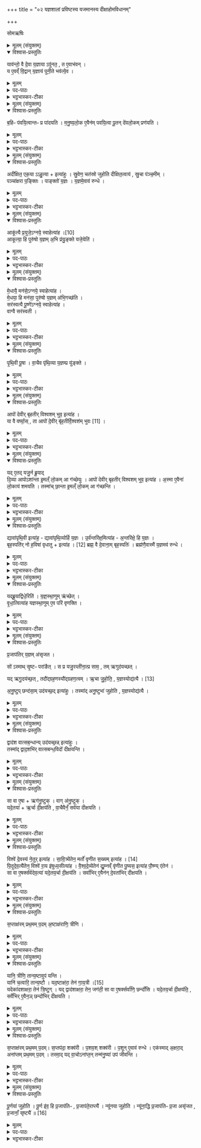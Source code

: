 +++
title = "०२ यज्ञशालां प्रविष्टस्य यजमानस्य दीक्षाहोमविधानम्"

+++

सोमऋषिः

<details><summary>मूलम् (संयुक्तम्)</summary>

याव॑न्तो॒ वै दे॒वा य॒ज्ञायापु॑नत॒ त ए॒वाभ॑व॒न्य ए॒वव्ँवि॒द्वान्य॒ज्ञाय॑ पुनी॒ते भव॑त्ये॒व
</details>

<details open><summary>विश्वास-प्रस्तुतिः</summary>

याव॑न्तो॒ वै दे॒वा य॒ज्ञाया ऽपु॑नत॒ , त ए॒वाभ॑वन् ।  
य ए॒वव्ँ वि॒द्वान् य॒ज्ञाय॑ पुनी॒ते भव॑त्ये॒व ।
</details>

<details><summary>मूलम्</summary>

याव॑न्तो॒ वै दे॒वा य॒ज्ञाया ऽपु॑नत॒ , त ए॒वाभ॑वन् ।  
य ए॒वव्ँ वि॒द्वान् य॒ज्ञाय॑ पुनी॒ते भव॑त्ये॒व ।
</details>

<details><summary>पद-पाठः</summary>

याव॑न्तः । वै । दे॒वाः । य॒ज्ञाय॑ । अपु॑नत । ते । ए॒व । अ॒भ॒व॒न् । 


यः । ए॒वम् । वि॒द्वान् । य॒ज्ञाय॑ । पु॒नी॒ते । भव॑ति । ए॒व ।

</details>

<details><summary>भट्टभास्कर-टीका</summary>

1अथ पवनस्यैवार्थवादशेषः - यावन्त इत्यादि ॥ पुनर्वचनं प्राशस्त्यातिशयप्रदर्शनार्थम् । यत्परिमाणा देवा यज्ञार्थमपुनत सदर्भपुञ्जीलाभिरद्भिः दीक्षित्वा शुद्धाः ते तावन्त एवाभवन् भूतिमन्तस्सपन्नाः । एवं नाम प्रशस्ततममिदमिति यज्ञार्थेषु कर्मसु पवमानमादृतवन्त एव सिद्धिभाजो भवन्ति । यद्वा - यज्ञाय यज्ञसंपादने एव सर्वदा भूयास्मेत्यभिसन्धिना एतत्पवनमकुर्वन्निति । तस्माद्य एवं .विद्वान् यज्ञार्थमनेन विधिना शुद्धिमिच्छति स भवत्येव भूतिं भजते वर्धते इत्यर्थः ॥
</details>

<details><summary>मूलम् (संयुक्तम्)</summary>

ब॒हिᳶ प॑वयि॒त्वान्तᳶ प्र पा॑दयति मनुष्यलो॒क ए॒वैन॑म्पवयि॒त्वा पू॒तन्दे॑वलो॒कम्प्र ण॑य॒त्य्...
</details>

<details open><summary>विश्वास-प्रस्तुतिः</summary>

ब॒हिᳶ प॑वयि॒त्वान्तᳶ प्र पा॑दयति ।
म॒नु॒ष्य॒लो॒क ए॒वैन॑म् पवयि॒त्वा पू॒तन् दे॑वलो॒कम् प्रण॑यति ।
</details>

<details><summary>मूलम्</summary>

ब॒हिᳶ प॑वयि॒त्वान्तᳶ प्र पा॑दयति ।
म॒नु॒ष्य॒लो॒क ए॒वैन॑म् पवयि॒त्वा पू॒तन् दे॑वलो॒कम् प्रण॑यति ।
</details>

<details><summary>पद-पाठः</summary>


ब॒हिः । प॒व॒यि॒त्वा । अ॒न्तः । प्रेति॑ । पा॒द॒य॒ति॒ । 
 
म॒नु॒ष्य॒लो॒क इति॑ मनुष्य-लो॒के । ए॒व । ए॒न॒म् । प॒व॒यि॒त्वा । पू॒तम् । दे॒व॒लो॒कमिति॑ देव-लो॒कम् । प्रेति॑ । न॒य॒ति॒ । 

</details>

<details><summary>भट्टभास्कर-टीका</summary>

2बहिः पवयित्वाऽन्तः प्र पादयतीति विधिः ॥ बहिरुदकसमीपे पवयित्वा शालायामन्तः प्रवेशयति । स्तौति - मनुष्यलोक इति । गतम् । प्रणयति प्रापयति ॥
</details>

<details><summary>मूलम् (संयुक्तम्)</summary>

अदी॑क्षित॒ एक॒याहु॒त्येत्या॑हुस्स्रु॒वेण॒ चत॑स्रो जुहोति दीक्षित॒त्वाय॑ स्रु॒चा प॑ञ्च॒मीम्पञ्चा॑क्षरा प॒ङ्क्तिᳶ पाङ्क्तो॑ य॒ज्ञो य॒ज्ञमे॒वाव॑ रुन्द्ध॒...
</details>

<details open><summary>विश्वास-प्रस्तुतिः</summary>

अदी॑क्षित॒ एक॒या ऽऽहु॒त्या + इत्या॑हुः ।
स्रु॒वेण॒ चत॑स्रो जुहोति दीक्षित॒त्वाय॑ , स्रु॒चा प॑ञ्च॒मीम् ।  
पञ्चा॑क्षरा प॒ङ्क्तिः ।
पाङ्क्तो॑ य॒ज्ञः ।
य॒ज्ञमे॒वाव॑ रुन्धे ।
</details>

<details><summary>मूलम्</summary>

अदी॑क्षित॒ एक॒या ऽऽहु॒त्या + इत्या॑हुः ।
स्रु॒वेण॒ चत॑स्रो जुहोति दीक्षित॒त्वाय॑ , स्रु॒चा प॑ञ्च॒मीम् ।  
पञ्चा॑क्षरा प॒ङ्क्तिः ।
पाङ्क्तो॑ य॒ज्ञः ।
य॒ज्ञमे॒वाव॑ रुन्धे ।
</details>

<details><summary>पद-पाठः</summary>

अदी॑क्षितः । एक॑या । आहु॒त्येत्या-हु॒त्या॒ । इति॑ । आ॒हुः॒ ।  
स्रु॒वेण॑ । चत॑स्रः । जु॒हो॒ति॒ । दी॒क्षि॒त॒त्वायेति॑ दीक्षित-त्वाय॑ । स्रु॒चा । प॒ञ्च॒मीम् ।  
पञ्चा॑क्ष॒रेति॒ पञ्च॑-अ॒क्ष॒रा॒ । प॒ङ्क्तिः ।  
पाङ्क्तः॑ । य॒ज्ञः ।  
य॒ज्ञम् । ए॒व । अवेति॑ । रु॒न्द्धे॒ ।  
</details>

<details><summary>भट्टभास्कर-टीका</summary>

3अथ दीक्षाहुतीर्विधास्यन् अभिमतसंख्याप्रतिपादनार्थमाह - अदीक्षित इति ॥ एकयेति चतसृणामभावो लक्ष्यते, यदि चतस्रो न जुहुयात् तदा एकया अदीक्षित एव स्यादित्याहुः । तस्मात्स्रुवेण चतस्रो जुहोतीति विधिः । अन्ये तु ब्रुवते - एकाहुतिः दीक्षणीया । दीक्षाहुतीनामनेकत्वात् यदीमा दीक्षाहुतीर्न जुहुयात्, तदा दीक्षणीयया एकयाऽऽहुत्या दीक्षितत्वाभावात् अदीक्षित एव स्यादित्याहुः । तस्माद्दीक्षाहुतीर्जुहुयादिति । तत्र चतुष्टयं विधातुं चतस्र इत्युक्तम् । आहुतिशब्दे 'तादौ च' इति गतेः प्रकृतिस्वरत्वम् । दीक्षितत्वाय दीक्षाहुतिभिरेव । दीक्षितस्संपद्यते इति कृत्वा तत उपपद्यते । मेखलया संयोजयति दीक्षितमित्यादि । ताश्च आकूत्या इत्याद्याः । स्रुचा पञ्चमीमिति । इयं च 'आपो देवीः'3 इत्यादिका । स्रुचा । 'सावेकाचः' इति विभक्तेरुदात्तत्वम् । पञ्चाक्षरेति । व्याख्यातम् ॥
</details>

<details><summary>मूलम् (संयुक्तम्)</summary>

आकू॑त्यै प्र॒युजे॒ऽग्नये॑ [10]  
स्वाहेत्या॒हाकू॑त्या॒ हि पुरु॑षो य॒ज्ञम॒भि प्र॑यु॒ङ्क्ते यजे॒येति॑
</details>

<details open><summary>विश्वास-प्रस्तुतिः</summary>

आकू॑त्यै प्र॒युजे॒ऽग्नये॒ स्वाहेत्या॑ह ।[10]  
आकूत्या॒ हि पुरु॑षो य॒ज्ञम् अ॒भि प्र॑यु॒ङ्क्ते यजे॒येति॑ ।
</details>

<details><summary>मूलम्</summary>

आकू॑त्यै प्र॒युजे॒ऽग्नये॒ स्वाहेत्या॑ह ।[10]  
आकूत्या॒ हि पुरु॑षो य॒ज्ञम् अ॒भि प्र॑यु॒ङ्क्ते यजे॒येति॑ ।
</details>

<details><summary>पद-पाठः</summary>


आकू॑त्या॒ इत्या-कू॒त्यै॒ । प्र॒युज॒ इति॑ प्र-युजे॑ । अ॒ग्नये॑ । [10]  स्वाहा॑ । इति॑ । आ॒ह॒ ।  

आकू॒त्येत्या-कू॒त्या॒ । हि । पुरु॑षः । य॒ज्ञम् । अ॒भीति॑ । प्र॒यु॒ङ्क्त इति॑ प्र-यु॒ङ्क्ते । यजे॑य । इति॑ । 
</details>

<details><summary>भट्टभास्कर-टीका</summary>

4मन्त्रार्थमनुसन्धत्ते - आकूत्या इत्यादि ॥ आकूत्या संकल्पेन हि पुरुषो यजेयेति यज्ञमभि प्रयुङ्क्ते आभिमुख्येन मनसा यज्ञं प्रयोजयति । यस्मादेवं तस्मात् आकूत्यै प्रयुजे अग्नये स्वाहेति मन्त्रमाह ॥
</details>

<details><summary>मूलम् (संयुक्तम्)</summary>

मे॒धायै॒ मन॑से॒ऽग्नये॒ स्वाहेत्या॑ह मे॒धया॒ हि मन॑सा॒ पुरु॑षो य॒ज्ञम॑भि॒गच्छ॑ति॒ सर॑स्वत्यै पू॒ष्णे॑ऽग्नये॒ स्वाहेत्या॑ह॒ वाग्वै सर॑स्वती
</details>

<details open><summary>विश्वास-प्रस्तुतिः</summary>

मे॒धायै॒ मन॑से॒ऽग्नये॒ स्वाहेत्या॑ह ।  
मे॒धया॒ हि मन॑सा॒ पुरु॑षो य॒ज्ञम् अ॑भि॒गच्छ॑ति ।  
सर॑स्वत्यै पू॒ष्णे॑ऽग्नये॒ स्वाहेत्या॑ह ।  
वाग्वै सर॑स्वती ।
</details>

<details><summary>मूलम्</summary>

मे॒धायै॒ मन॑से॒ऽग्नये॒ स्वाहेत्या॑ह ।  
मे॒धया॒ हि मन॑सा॒ पुरु॑षो य॒ज्ञम् अ॑भि॒गच्छ॑ति ।  
सर॑स्वत्यै पू॒ष्णे॑ऽग्नये॒ स्वाहेत्या॑ह ।  
वाग्वै सर॑स्वती ।
</details>


<details><summary>पद-पाठः</summary>


मे॒धायै॑ । मन॑से । अ॒ग्नये॑ । स्वाहा॑ । इति॑ । आ॒ह॒ । 


मे॒धया॑ । हि । मन॑सा । पुरु॑षः । य॒ज्ञम् । अ॒भि॒गच्छ॒तीत्य॑भि-गच्छ॑ति ।   

सर॑स्वत्यै । पू॒ष्णे । अ॒ग्नये॑ । स्वाहा॑ । इति॑ । आ॒ह॒ ।    


वाक् । वै । सर॑स्वती । 

</details>


<details><summary>भट्टभास्कर-टीका</summary>

5मेधा ग्रन्थार्थधारणशक्तिः । तद्वत्त्वेन हि हेतुना पुरूषो मनसा यज्ञमभिगच्छति अभिप्राप्नोति ऊहापोहादिविज्ञानेन निश्चिनोति । सर्वत्र 'हि च' इति निघाताभावः ॥
</details>

<details><summary>मूलम् (संयुक्तम्)</summary>

पृथि॒वी पू॒षा वा॒चैव पृ॑थि॒व्या य॒ज्ञम्प्र यु॑ङ्क्त॒...
</details>

<details open><summary>विश्वास-प्रस्तुतिः</summary>

पृ॒थि॒वी पू॒षा ।
वा॒चैव पृ॑थि॒व्या य॒ज्ञम्प्र यु॑ङ्क्ते ।
</details>

<details><summary>मूलम्</summary>

पृ॒थि॒वी पू॒षा ।
वा॒चैव पृ॑थि॒व्या य॒ज्ञम्प्र यु॑ङ्क्ते ।
</details>

<details><summary>पद-पाठः</summary>

पृ॒थि॒वी । पू॒षा ।  

वा॒चा । ए॒व । पृ॒थि॒व्या । य॒ज्ञम् । प्रेति॑ । यु॒ङ्क्ते॒ । 
।
</details>

<details><summary>भट्टभास्कर-टीका</summary>

6पृथिवी पूषा; वृष्टिहेतुत्वात् । वाचा पृथिव्या च यज्ञं प्रयुङ्क्ते प्रवर्तयति । एकत्र 'सावेकाचः' इति विभक्तेरुदात्तत्वम् । इतरत्र 'उदात्तयणो हल्पूर्वात्' इति ॥
</details>

<details><summary>मूलम् (संयुक्तम्)</summary>

आपो॑ देवीर्बृहतीर्विश्वशम्भुव॒ इत्या॑ह॒ या वै वर्ष्या॒स्ताः [11]  
आपो॑ दे॒वीर्बृ॑ह॒तीर्वि॒श्वश॑म्भुवो॒
</details>

<details open><summary>विश्वास-प्रस्तुतिः</summary>

आपो॑ देवीर् बृहतीर् विश्वशम् भुव॒ इत्या॑ह ।  
या वै वर्ष्या॒स् , ता आपो॑ दे॒वीर् बृ॑ह॒तीर्वि॒श्वश॑म् भुवः [11] ।
</details>

<details><summary>मूलम्</summary>

आपो॑ देवीर् बृहतीर् विश्वशम् भुव॒ इत्या॑ह ।  
या वै वर्ष्या॒स् , ता आपो॑ दे॒वीर् बृ॑ह॒तीर्वि॒श्वश॑म् भुवः [11] ।
</details>

<details><summary>पद-पाठः</summary>

आपः॑ । दे॒वीः॒ । बृ॒ह॒तीः । वि॒श्व॒श॒म्भु॒व॒ इति॑ विश्व-श॒म्भु॒वः॒ । इति॑ । आ॒ह॒ । 


याः । वै । वर्‌ष्याः॑ । ताः । [11]  आपः॑ । दे॒वीः । बृ॒ह॒तीः । वि॒श्वश॑म्भुव॒ इति॑ वि॒श्व-श॒म्भु॒वः॒ । 
</details>

<details><summary>भट्टभास्कर-टीका</summary>

7आप इत्यादि ॥ या वर्ष्या वर्षे भवा आपः, ता देव्यो बृहत्यो विश्वशम्भुवश्च । वर्षशब्दात् 'भवे छन्दसि' इति यत् । अत्र मन्त्रे आप इत्यादीनामामन्त्रितत्वादामन्त्रितस्वरो भवति, तश्च आप इत्यपदात्परत्वात् षाष्ठिकमामन्त्रिताद्युदात्तत्वम् । 'विभाषितं विशेषवचने बहुवचनम्' इति तस्याविद्यमानत्वनिषेधात्
शेषाणामाष्टमिकमामन्त्रिताद्युदात्तत्वम् । ब्राह्मणे त्वनामन्त्रितत्वात् यथास्वं स्वरप्रवृत्तिः । तत्र देवीशब्दः पचादिषु देवडिति पाठात् 'टिड्ढाणञ्' इति ङीप्, उदात्तनिवृत्तिस्वरेणान्तोदात्तः । बृहतीशब्दः गौरादिङीषन्तः । उभयत्रापि 'वा छन्दसि' इति पूर्वसवर्णदीर्घत्वम् । विश्वाऽपि प्रवृत्तिर्यासां प्रजानां सुखस्य भावयित्री । अन्तर्भावितण्यर्थात् भवतेः क्विप् । ण्यन्ताद्वा क्विपि 'बहुलमन्यत्रापि संज्ञाछन्दसोः' इति णिलुक् । 'बहुव्रीहौ विश्वं संज्ञायाम्' इति विश्वशब्दोन्तोदात्तः । वर्णाः खल्वापः सस्यादिनिष्पत्तिद्वारेण विश्वस्य लोकस्य सुखं भावयन्तीत्येवमुच्यते ॥
</details>

<details><summary>मूलम् (संयुक्तम्)</summary>

यदे॒तद्यजु॒र्न ब्रू॒याद्दि॒व्या आपोऽशा॑न्ता इ॒मल्ँ लो॒कमा ग॑च्छेयु॒रापो॑ देवीर्बृहतीर्विश्वशम्भुव॒ इत्या॑हा॒स्मा ए॒वैना॑ लो॒काय॑ शमयति॒ तस्मा॑च्छा॒न्ता इ॒मल्ँ लो॒कमा ग॑च्छन्ति॒
</details>

<details open><summary>विश्वास-प्रस्तुतिः</summary>

यद् ए॒तद् यजु॒र्न ब्रू॒याद्  
दि॒व्या आपोऽशा॑न्ता इ॒मल्ँ  लो॒कम् आ ग॑च्छेयुः ।
आपो॑ देवीर् बृहतीर् विश्वशम् भुव॒ इत्या॑ह ।
अ॒स्मा ए॒वैना॑ लो॒काय॑ शमयति ।
तस्मा॑च् छा॒न्ता इ॒मल्ँ  लो॒कम् आ ग॑च्छन्ति ।
</details>

<details><summary>मूलम्</summary>

यद् ए॒तद् यजु॒र्न ब्रू॒याद्  
दि॒व्या आपोऽशा॑न्ता इ॒मल्ँ  लो॒कम् आ ग॑च्छेयुः ।
आपो॑ देवीर् बृहतीर् विश्वशम् भुव॒ इत्या॑ह ।
अ॒स्मा ए॒वैना॑ लो॒काय॑ शमयति ।
तस्मा॑च् छा॒न्ता इ॒मल्ँ  लो॒कम् आ ग॑च्छन्ति ।
</details>

<details><summary>पद-पाठः</summary>


यत् । ए॒तत् । यजुः॑ । न । ब्रू॒यात् ।  
दि॒व्याः । आपः॑ । अशा॑न्ताः । इ॒मम् । लो॒कम् । एति॑ । ग॒च्छे॒युः॒ ।  
आपः॑ । दे॒वीः॒ । बृ॒ह॒तीः । वि॒श्व॒श॒म्भु॒व॒ इति॑ विश्व-श॒म्भु॒वः॒ । इति॑ । आ॒ह॒ ।  
अ॒स्मै । ए॒व । ए॒नाः॒ । लो॒काय॑ । श॒म॒य॒ति॒ ।  
तस्मा॑त् । शा॒न्ताः । इ॒मम् । लो॒कम् । एति॑ । ग॒च्छ॒न्ति॒ । ।
</details>


<details><summary>भट्टभास्कर-टीका</summary>

8मन्त्रपदानि व्याख्याय मन्त्रप्रयोजनमिदानीमाह - यदिति ॥ नन्वियं त्रिपदा विराडेकादशाक्षरा, तत्किमुच्यते यदेतद्यजुरिति? अनवसानत्वमात्रेण यजुष्ट्वमुपचर्यते इत्यदोषः । यद्वा - स्वाहाकाराधिक्येन ऋग्यजुषसमुदायात्मकत्वात् अवयवधर्मेण समुदायो व्यपदिश्यते इति । दिवमन्तरिक्षं अर्हन्तीति दिव्याः, दण्डादित्वाद्यः । भवार्थे वा दिगादित्वाद्यति उत्सादित्वादन्तोदात्तत्वम् । अशान्ताः असुखा रोगाद्युपद्रवहेतवः इमं मनुष्यलोकमागच्छेयुः अस्मिन् मनुष्यलोके पतेयुः । तस्मात् 'आपः' इत्युदितं यजुः यस्मादाह तस्मात् अस्मै दिव्याय लोकाय एना दिव्या आपः शमयति स्तोत्रेण प्रसाद्यास्य सुखाः करोति । तस्माच्छान्ताः इदानीमिमं लोकमागच्छन्ति ॥
</details>

<details><summary>मूलम् (संयुक्तम्)</summary>

द्यावा॑पृथि॒वी इत्या॑ह॒ द्यावा॑पृथि॒व्योर्हि य॒ज्ञ उ॒र्व॑न्तरि॑क्ष॒मित्या॑हा॒न्तरि॑क्षे॒ हि य॒ज्ञो बृह॒स्पति॑र्नो ह॒विषा॑ वृधातु [12]  
इत्या॑ह॒ ब्रह्म॒ वै दे॒वाना॒म्बृह॒स्पति॒र्ब्रह्म॑णै॒वास्मै॑ य॒ज्ञमव॑ रुन्द्धे॒
</details>

<details open><summary>विश्वास-प्रस्तुतिः</summary>

द्यावा॑पृथि॒वी इत्या॑ह॒ -
द्यावा॑पृथि॒व्योर्हि य॒ज्ञः ।
उ॒र्व॑न्तरि॑क्ष॒मित्या॑ह - अ॒न्तरि॑क्षे॒ हि य॒ज्ञः ।  
बृह॒स्पति॑र् नो ह॒विषा॑ वृधातु + इत्या॑ह । [12]
ब्रह्म॒ वै दे॒वाना॒म् बृह॒स्पतिः॑ ।
ब्रह्म॑णै॒वास्मै॑ य॒ज्ञमव॑ रुन्धे ।
</details>


<details><summary>मूलम्</summary>

द्यावा॑पृथि॒वी इत्या॑ह॒ -
द्यावा॑पृथि॒व्योर्हि य॒ज्ञः ।
उ॒र्व॑न्तरि॑क्ष॒मित्या॑ह - अ॒न्तरि॑क्षे॒ हि य॒ज्ञः ।  
बृह॒स्पति॑र् नो ह॒विषा॑ वृधातु + इत्या॑ह । [12]
ब्रह्म॒ वै दे॒वाना॒म् बृह॒स्पतिः॑ ।
ब्रह्म॑णै॒वास्मै॑ य॒ज्ञमव॑ रुन्धे ।
</details>


<details><summary>पद-पाठः</summary>

द्यावा॑पृथि॒वी इति॒ द्यावा॑-पृ॒थि॒वी । इति॑ । आ॒ह॒ ।   
द्यावा॑पृथि॒व्योरिति॒ द्यावा॑-पृ॒थि॒व्योः । हि । य॒ज्ञः ।   
उ॒रु । अ॒न्तरि॑क्षम् । इति॑ । आ॒ह॒ ।   
अ॒न्तरि॑क्षे । हि । य॒ज्ञः ।   
बृह॒स्पतिः॑ । नः॒ । ह॒विषा॑ । वृ॒धा॒तु॒ । [12]  इति॑ । आ॒ह॒ ।  
ब्रह्म॑ । वै । दे॒वाना॑म् । बृह॒स्पतिः॑ ।  
ब्रह्म॑णा । ए॒व । अ॒स्मै॒ । य॒ज्ञम् । अवेति॑ । रु॒न्द्धे॒ ।   
</details>

<details><summary>भट्टभास्कर-टीका</summary>

9द्यावाष्टथिवी इत्याहेति ॥ द्यावाष्टथिव्यौ वर्धयितव्ये मन्त्र आह । क उपकारो भवति यज्ञस्येति चेत् आह - द्यावाष्टथिव्योर्हि यज्ञः, वृष्ट्यन्नादिना तदाश्रयत्वाद्यज्ञस्य । यद्वा - द्यावापृथिव्योः यज्ञफलं वर्तते तस्य तयोस्सुखार्थत्वात् । 'देवताद्वन्द्वे च' इति पुर्वोत्तरपदयोर्युगपत्प्रकृतिस्वरत्वम् । ततः 'उदात्तयणः' इति विभक्तेरुदात्तत्वम् । अन्तरिक्षे हि यज्ञ इति । अन्तरिक्षेऽपि हि यज्ञ इत्यर्थः । अन्तरिक्षाश्रयत्वान्मनसा द्रव्यप्रक्षेपादौ । यद्वा - अन्तरिक्षचारिणामपि सुखार्थत्वात् अन्तरिक्षेऽपि यज्ञफलम् । बृहस्पतिर्न इत्यादि । गतम् । बृहस्पतिशब्दो वनस्पत्यादिः पारस्करादिश्च ॥
</details>

<details><summary>मूलम् (संयुक्तम्)</summary>

यद्ब्रू॒याद्वि॑धे॒रिति॑ यज्ञस्था॒णुमृ॑च्छेद्वृधा॒त्वित्या॑ह यज्ञस्था॒णुमे॒व परि॑ वृणक्ति
</details>

<details open><summary>विश्वास-प्रस्तुतिः</summary>

यद्ब्रू॒याद्वि॑धे॒रिति॑ । य॒ज्ञ॒स्था॒णुम् ऋ॑च्छेत् ।  
वृ॒धा॒त्वित्या॑ह यज्ञस्था॒णुम् ए॒व परि॑ वृणक्ति ।
</details>

<details><summary>मूलम्</summary>

यद्ब्रू॒याद्वि॑धे॒रिति॑ । य॒ज्ञ॒स्था॒णुम् ऋ॑च्छेत् ।  
वृ॒धा॒त्वित्या॑ह यज्ञस्था॒णुम् ए॒व परि॑ वृणक्ति ।
</details>

<details><summary>पद-पाठः</summary>

यत् । ब्रू॒यात् । वि॒धेः॒ । इति॑ । य॒ज्ञ॒स्था॒णुमिति॑ यज्ञ-स्था॒णुम् । ऋ॒च्छे॒त् । 

वृ॒धा॒तु॒ । इति॑ । आ॒ह॒ । य॒ज्ञ॒स्था॒णुमिति॑ यज्ञ-स्था॒णुम् । ए॒व । परीति॑ । वृ॒ण॒क्ति॒ । 
</details>

<details><summary>भट्टभास्कर-टीका</summary>

10यद्बूयादिति ॥ अत्र शाखान्तरे 'बृहस्पतिर्नो हविषा वृधेः' इत्याम्नायते । वृधेर्लिङि विधेः । तन्निन्दति ब्राह्मणमितरविधानार्थम् । यज्ञस्थाणुं यज्ञप्रतिबन्धं यजमान ऋच्छेत् प्राप्नुयात्तस्मात् वृधात्वित्याह । उभयोरप्यनुकरणत्यात् तिङः परत्वेऽपि निघातो न निवर्तते । यस्माद्वृधात्वित्याह, तस्माद्यज्ञस्थाणुं परिवृणक्ति सर्वतो वर्जयति । वृजी वर्जने । वृधेर्ण्यन्ताल्लोटि 'बहुलमन्यत्रापि' इति णिलुक्, विकरणव्यत्ययेन शः, वर्णव्यत्ययेन दीर्घत्वम् । वृधातु वर्धयत्वित्यर्थः ॥
</details>

<details><summary>मूलम् (संयुक्तम्)</summary>

प्र॒जाप॑तिर्य॒ज्ञम॑सृजत॒ सो॑ऽस्मात्सृ॒ष्टᳶ परा॑ङै॒त्स प्र यजु॒रव्ली॑ना॒त्प्र साम॒ तमृगुद॑यच्छ॒द्यदृगु॒दय॑च्छ॒त्तदौ॑द्ग्रह॒णस्यौ॑द्ग्रहण॒त्वमृ॒चा [13]  जु॒हो॒ति॒ य॒ज्ञस्योद्य॑त्या अनु॒ष्टुप्छन्द॑सा॒मुद॑यच्छ॒दित्या॑हु॒स्तस्मा॑दनु॒ष्टुभा॑ जुहोति य॒ज्ञस्योद्य॑त्यै॒
</details>

<details open><summary>विश्वास-प्रस्तुतिः</summary>

प्र॒जाप॑तिर् य॒ज्ञम् अ॑सृजत ।  

सो॑ ऽस्माथ् सृ॒ष्टᳶ परा॑ङैत् । 
स प्र यजु॒रव्ली॑ना॒त्प्र साम॒ , तम् ऋगुद॑यच्छत् ।   

यद् ऋगु॒दय॑च्छ॒त् , तदौ॑द्ग्रह॒णस्यौ॑द्ग्रहण॒त्वम् ।
ऋ॒चा जु॒हो॒ति॒ , य॒ज्ञस्योद्य॑त्यै । [13]  

अ॒नु॒ष्टुप् छन्द॑सा॒म् उद॑यच्छ॒द् इत्या॑हुः ।
तस्मा॑द् अनु॒ष्टुभा॑ जुहोति , य॒ज्ञस्योद्य॑त्यै ।
</details>


<details><summary>मूलम्</summary>

प्र॒जाप॑तिर् य॒ज्ञम् अ॑सृजत ।  
सो॑ ऽस्माथ् सृ॒ष्टᳶ परा॑ङैत् ।  
स प्र यजु॒रव्ली॑ना॒त्प्र साम॒ , तम् ऋगुद॑यच्छत् ।  

यद् ऋगु॒दय॑च्छ॒त् , तदौ॑द्ग्रह॒णस्यौ॑द्ग्रहण॒त्वम् ।
ऋ॒चा जु॒हो॒ति॒ , य॒ज्ञस्योद्य॑त्यै । [13]  

अ॒नु॒ष्टुप् छन्द॑सा॒म् उद॑यच्छ॒द् इत्या॑हुः ।  

तस्मा॑द् अनु॒ष्टुभा॑ जुहोति , य॒ज्ञस्योद्य॑त्यै ।
</details>


<details><summary>पद-पाठः</summary>

प्र॒जाप॑ति॒रिति॑ प्र॒जा-प॒तिः॒ । य॒ज्ञम् । अ॒सृ॒ज॒त॒ । 

सः । अ॒स्मा॒त् । सृ॒ष्टः । पराङ्॑ । ऐ॒त् ।  

सः । प्रेति॑ । यजुः॑ । अव्ली॑नात् । प्रेति॑ । साम॑ ।  

तम् । ऋक् । उदिति॑ । अ॒य॒च्छ॒त् ।  

यत् । ऋक् । उ॒दय॑च्छ॒दित्यु॑त्-अय॑च्छत् । तत् । औ॒द्ग्र॒ह॒णस्येत्यौ॑त्-ग्र॒ह॒णस्य॑ । औ॒द्ग्र॒ह॒ण॒त्वमित्यौ॑द्ग्रहण-त्वम् ।  

ऋ॒चा । [13]  जु॒हो॒ति॒ । य॒ज्ञस्य॑ । उद्य॑त्या॒ इत्युत्-य॒त्यै॒ ।   

अ॒नु॒ष्टुबित्य॑नु-स्तुप् । छन्द॑साम् । उदिति॑ । अ॒य॒च्छ॒त् । इति॑ । आ॒हुः॒ ।  

तस्मा॑त् । अ॒नु॒ष्टुभेत्य॑नु-स्तुभा॑ । जु॒हो॒ति॒ ।   

य॒ज्ञस्य॑ । उद्य॑त्या॒ इत्युत्-य॒त्यै॒ ।  
</details>

<details><summary>भट्टभास्कर-टीका</summary>

11अथौद्ग्रहणहोमं विधास्यन् पदं तावन्निर्वक्तुमाह - प्रजापतिरित्यादि ॥ प्रजापतिना सृष्टो यज्ञः अस्मात्प्रजापतिसकाशात् पराङैत् पराङ्मुखोगच्छत् । परागञ्चतीति ऋत्विगादिना क्विनि हल्ङ्यादिसंयोगान्तलोपयोः 'क्विन्प्रत्ययस्य कुः' इति कुत्वम्, 'अनिगन्तोञ्चतौ' इति गतेः प्रकृतिस्वरत्वम् । अथ स यज्ञ आत्मानमानेतुमागतं यजुः प्राव्लीनात् प्रावृणोत्प्राच्छादयत् । व्ली वरणे । साम च प्राव्लीनात् । 'चादिलोपे विभाषा' इति तिङ्विभक्तिर्न निहन्यते । अय 'विश्वे देवस्य' इत्यादिका ऋक्तं यज्ञमुदयच्छत् उद्गृह्यानीतवती । यस्मादियमृगुदयच्छत् तस्मादियमृगुद्ग्रहणी । 'कृत्यल्युटो बहुलम्' इति कर्तरि ल्युट् । यस्मादियमृगुद्ग्रहणी तस्मादनेन मन्त्रेण क्रियमाणस्य औद्ग्रहणहोमस्य औद्ग्रहणत्वम् । 'तस्माद्यज्ञस्यानयनार्थमौद्ग्रहणं जुहुयात्' इति विधिरनुमीयते । ऋचा जुहोतीति ऋक्त्वस्य विधिः । फलमाह - यज्ञस्योद्यत्यै 'तादौ च निति' इति पूर्वपदप्रकृतिस्वरत्वम् । छन्दसां मध्ये अनुष्टुबुदयच्छदित्याहुः । तस्मादनुष्टुभा जुहोतीत्यनुष्टप्त्वस्य विधिः । तदेव फलम् । एवमस्य मन्त्रस्य ऋक्त्वमनुष्टुप्त्वं च ज्ञात्वैव होमः कर्तव्य इति भावः ॥
</details>

<details><summary>मूलम् (संयुक्तम्)</summary>

द्वाद॑श वात्सब॒न्धान्युद॑यच्छ॒न्नित्या॑हु॒स्तस्मा॑द्द्वाद॒शभि॑र्वात्सबन्ध॒विदो॑ दीक्षयन्ति॒
</details>

<details open><summary>विश्वास-प्रस्तुतिः</summary>

द्वाद॑श वात्सब॒न्धान्य् उद॑यच्छ॒न्न् इत्या॑हुः ।  
तस्मा॑द् द्वाद॒शभि॑र् वात्सबन्ध॒विदो॑ दीक्षयन्ति ।
</details>

<details><summary>मूलम्</summary>

द्वाद॑श वात्सब॒न्धान्य् उद॑यच्छ॒न्न् इत्या॑हुः ।  
तस्मा॑द् द्वाद॒शभि॑र् वात्सबन्ध॒विदो॑ दीक्षयन्ति ।
</details>

<details><summary>पद-पाठः</summary>

द्वाद॑श । वा॒त्स॒ब॒न्धानीति॑ वात्स-ब॒न्धानि॑ । उदिति॑ । अ॒य॒च्छ॒न् । इति॑ । आ॒हुः॒ ।   
तस्मा॑त् । द्वा॒द॒शभि॒रिति॑ द्वाद॒श-भिः॒ । वा॒त्स॒ब॒न्ध॒विद॒ इति॑ वात्सबन्ध-विदः॑ । दी॒क्ष॒य॒न्ति॒ । 
</details>


<details><summary>भट्टभास्कर-टीका</summary>

12कथमिदं चापि ज्ञातव्यमित्याह - द्वादशेति ॥ वत्सस्य बन्धनानि वत्सबन्धाः, वत्सो यैर्बद्ध्वा आनीयते, त इव वात्सबन्धामि, 'शर्करादिभ्योण्' इतीवार्थेऽण् । तानि द्वादश यज्ञमुदयच्छन्नित्याहुः । वत्स इव यज्ञो द्वादशभिर्बन्धैर्बद्ध अनीयते इत्याहुः । तानि च विश्वे इत्यादीनि द्वादश पदानि एतदृक्संबन्धीनि । तस्मादेभिः द्वादशिभिः पदैः ज्ञायमानैः वात्सबन्धविदस्सन्तोध्वर्यवो दीक्षयन्ति । 'झल्युपोत्तमम्' इत्युपोत्तमस्योदात्तत्वम् । एवमस्या ऋचः पदसंख्या स्तुता । केचिदाहुः - आकूत्या इत्यादीनि ध्रुवाहुतिसंबन्धीनि । अस्वाहाकाराणि पदानि द्वादश वात्सबन्धानीति । अथवा - अग्निरेक एव सर्वत्रेति आकूत्या इत्यादीनि नव पदानि ऋचि पितृदेवत्यव्यतिरिक्तानि त्रीणि द्वादशेति । उद्ग्रहण्यधिकारे कः प्रसंगोन्येषामिति चिन्त्यमेतत् ॥
</details>

<details><summary>मूलम् (संयुक्तम्)</summary>

सा वा ए॒षर्ग॑नु॒ष्टुग्वाग॑नु॒ष्टुग्यदे॒तय॒र्चा दी॒क्षय॑ति वा॒चैवैनँ॒ सर्व॑या दीक्षयति॒
</details>

<details open><summary>विश्वास-प्रस्तुतिः</summary>

सा वा ए॒षा + ऋग॑नु॒ष्टुक् ।
वाग् अ॑नु॒ष्टुक् ।  
यदे॒तया॑ + ऋ॒र्चा दी॒क्षय॑ति , वा॒चैवैनँ॒ सर्व॑या दीक्षयति ।
</details>

<details><summary>मूलम्</summary>

सा वा ए॒षा + ऋग॑नु॒ष्टुक् ।
वाग् अ॑नु॒ष्टुक् ।  
यदे॒तया॑ + ऋ॒र्चा दी॒क्षय॑ति , वा॒चैवैनँ॒ सर्व॑या दीक्षयति ।
</details>

<details><summary>पद-पाठः</summary>

सा । वै । ए॒षा । ऋक् । अ॒नु॒ष्टुगित्य॑नु-स्तुक् ।  
वाक् । अ॒नु॒ष्टुगित्य॑नु-स्तुक् ।  
यत् । ए॒तया॑ । ऋ॒चा । दी॒क्षय॑ति । 
</details>

<details><summary>भट्टभास्कर-टीका</summary>

13अथ प्रकारान्तरेणानुष्टुप्त्वं स्तूयते - सा वा एषेति ॥ ऋक्सर्वा अनुष्टुप् 'वागनुष्टुक्' इति प्रदेशान्तरे दर्शनात् सैषा वागनुष्टुक् । तस्मादेतया अनुष्टुभा ऋचा दीक्षयति सर्वया वाचा एनं दीक्षयति ॥
</details>

<details><summary>मूलम् (संयुक्तम्)</summary>

विश्वे॑ दे॒वस्य॑ ने॒तुरित्या॑ह सावि॒त्र्ये॑तेन॒ मर्तो॑ वृणीत स॒ख्यम् [14]  
इत्या॑ह पितृदेव॒त्यै॑तेन॒ विश्वे॑ रा॒य इ॑षुध्य॒सीत्या॑ह वैश्वदे॒व्ये॑तेन॑ द्यु॒म्नव्ँवृ॑णीत पु॒ष्यस॒ इत्या॑ह पौ॒ष्ण्ये॑तेन॒ सा वा ए॒षर्क्स॑र्वदेव॒त्या॑ यदे॒तय॒र्चा दी॒क्षय॑ति॒ सर्वा॑भिरे॒वैन॑न्दे॒वता॑भिर्दीक्षयति
</details>

<details open><summary>विश्वास-प्रस्तुतिः</summary>

विश्वे॑ दे॒वस्य॑ ने॒तुर् इत्या॑ह ।
सा॒वि॒त्र्ये॑तेन॒ मर्तो॑ वृणीत स॒ख्यम् इत्या॑ह । [14]  
पि॒तृ॒दे॒व॒त्यै॑तेन॒ विश्वे॑ रा॒य इ॑षुध्य॒सीत्या॑ह ।
वै॒श्व॒दे॒व्ये॑तेन॑ द्यु॒म्नव्ँ वृ॑णीत पु॒ष्यस॒ इत्या॑ह पौ॒ष्ण्य् ए॑तेन॑ ।  
सा वा ए॒षर्क्स॑र्वदेव॒त्या॑ यदे॒तय॒र्चा दी॒क्षय॑ति ।
सर्वा॑भिर् ए॒वैन॑न् दे॒वता॑भिर् दीक्षयति ।
</details>

<details><summary>मूलम्</summary>

विश्वे॑ दे॒वस्य॑ ने॒तुर् इत्या॑ह ।
सा॒वि॒त्र्ये॑तेन॒ मर्तो॑ वृणीत स॒ख्यम् इत्या॑ह । [14]  
पि॒तृ॒दे॒व॒त्यै॑तेन॒ विश्वे॑ रा॒य इ॑षुध्य॒सीत्या॑ह ।
वै॒श्व॒दे॒व्ये॑तेन॑ द्यु॒म्नव्ँ वृ॑णीत पु॒ष्यस॒ इत्या॑ह पौ॒ष्ण्य् ए॑तेन॑ ।  
सा वा ए॒षर्क्स॑र्वदेव॒त्या॑ यदे॒तय॒र्चा दी॒क्षय॑ति ।
सर्वा॑भिर् ए॒वैन॑न् दे॒वता॑भिर् दीक्षयति ।
</details>

<details><summary>पद-पाठः</summary>


विश्वे॑ । दे॒वस्य॑ । ने॒तुः । इति॑ । आ॒ह॒ । सा॒वि॒त्री । ए॒तेन॑ । 

मर्तः॑ । वृ॒णी॒त॒ । स॒ख्यम् । इति॑ । आ॒ह॒ । पि॒तृ॒दे॒व॒त्येति॑ पितृ-दे॒व॒त्या॑ । ए॒तेन॑ । 

विश्वे॑ । रा॒यः । इ॒षु॒ध्य॒सि॒ । इति॑ । आ॒ह॒ । वै॒श्व॒दे॒वीति॑ वैश्व-दे॒वी । ए॒तेन॑ ।


द्यु॒म्नम् । वृ॒णी॒त॒ । पु॒ष्यसे॑ । इति॑ । आ॒ह॒ । पौ॒ष्णी । ए॒तेन॑ । 


सा । वै । ए॒षा । ऋक् । स॒र्व॒दे॒व॒त्येति॑ सर्व-दे॒व॒त्या॑ । 

यत् । ए॒तया॑ । ऋ॒चा । दी॒क्षय॑ति । सर्वा॑भिः । ए॒व । ए॒न॒म् । दे॒वता॑भिः । दी॒क्ष॒य॒ति॒ । 

</details>


<details><summary>भट्टभास्कर-टीका</summary>

14अथ सर्वदेवत्यतया ऋगियं स्तूयते - सावित्री सवितृदेवत्या नेता देवस्सवितेति कृत्वा । उदात्तनिवृत्तिस्वरेण ङीप उदात्तत्वम्, 'उदात्तस्वरितयोर्यणः' इति संहितायां ततः परस्स्वर्यते । पितृदेवत्या, मर्त इति म्रियत्यर्थश्रुतेः । देवतान्तात्तादर्थ्ये यत् । वैश्वदेवी; विश्वश्रुतेः । पोष्णी; पुष्यसे इति पुष्ट्यर्थश्रुतेः । सा तादृश्येषा ऋक् सर्वदेवत्या । पूर्ववद्यत् । यदेतयेत्यदि । गतम् ॥
</details>

<details><summary>मूलम् (संयुक्तम्)</summary>

स॒प्ताक्ष॑रम्प्रथ॒मम्प॒दम॒ष्टाक्ष॑राणि॒ त्रीणि॒
</details>

<details open><summary>विश्वास-प्रस्तुतिः</summary>

स॒प्ताक्ष॑रम् प्रथ॒मम् प॒दम् अ॒ष्टाक्ष॑राणि॒ त्रीणि ।
</details>

<details><summary>मूलम्</summary>

स॒प्ताक्ष॑रम् प्रथ॒मम् प॒दम् अ॒ष्टाक्ष॑राणि॒ त्रीणि ।
</details>

<details><summary>पद-पाठः</summary>

स॒प्ताक्ष॑र॒मिति॑ स॒प्त-अ॒क्ष॒र॒म् । प्र॒थ॒मम् । प॒दम् । अ॒ष्टाक्ष॑रा॒णीत्य॒ष्टा-अ॒क्ष॒रा॒णि॒ । त्रीणि॑ । 
</details>

<details><summary>भट्टभास्कर-टीका</summary>

15अथ सर्वच्छन्दस्त्वेन स्तूयते - सप्ताक्षरं प्रथमं पदं प्रथमः पादः । अष्टाक्षराणि त्रीणि शिष्टानि पदानि द्वितीयतृतीयचतुर्थानि । ननु द्वितीयं सप्ताक्षरम्? इयादिपूरणेनाष्टाक्षरं भविष्यति । तर्ह्यनेन न्यायेन प्रथममप्यष्टाक्षरं स्यात्? प्रयोजनाभावादियादिपूरणाप्रवृतेः । द्वितीये त्वस्ति प्रयोजनम् । अष्टाक्षराणि त्रीण्येतत्संपादनार्थत्वात् । ननु समाने सप्ताक्षरत्वे किं कारणमेकं यथा समाम्नातं सप्ताक्षरमाह, इतरं त्वियादिपूरणेनाष्टाक्षरम् । उच्यते - न न्यूनाक्षरत्वमात्रेणेयादिना पूरयितव्यम्, अपि तु वृत्त्यनुरोधेन, तत्राष्टाक्षरस्य पादस्य वृत्तिलक्षणं पञ्चममक्षरं सप्तमं च लघु स्यात्, षष्ठं गुर्विति, न च प्रथमे पादे इयादिपूरिते अभीष्टवृत्तिलाभः; सत्यप्यस्मिन् सप्तमस्य गुरुत्वात् षष्ठस्य लघुत्वापत्तेः, पञ्चमस्य प्रागेव लघुत्वात् । तस्मादियादिपूरणाप्रसंगात् सप्ताक्षरं प्रथममित्याह । द्वितीये त्वियादिपूरणे सप्तमस्य लघुवृत्तित्वं क्रियते इति तस्येयादिपूरणस्य युक्तत्वात् अष्टाक्षराणि त्रीण्याहेति वेदितव्यम् ॥
</details>

<details><summary>मूलम् (संयुक्तम्)</summary>

यानि॒ त्रीणि॒ तान्य॒ष्टावुप॑ यन्ति॒ यानि॑ च॒त्वारि॒ तान्य॒ष्टौ यद॒ष्टाक्ष॑रा॒ तेन॑ [15]  
गा॒य॒त्री यदेका॑दशाक्षरा॒ तेन॑ त्रि॒ष्टुग्यद्द्वाद॑शाक्षरा॒ तेन॒ जग॑ती॒ सा वा ए॒षर्क्सर्वा॑णि॒ छन्दाँ॑सि॒ यदे॒तय॒र्चा दी॒क्षय॑ति॒ सर्वे॑भिरे॒वैन॒ञ्छन्दो॑भिर्दीक्षयति
</details>

<details open><summary>विश्वास-प्रस्तुतिः</summary>

यानि॒ त्रीणि॒ तान्य॒ष्टावुप॑ यन्ति ।  
यानि॑ च॒त्वारि॒ तान्य॒ष्टौ ।
यद॒ष्टाक्ष॑रा॒ तेन॑ गा॒य॒त्री ।[15]  
यदेका॑दशाक्षरा॒ तेन॑ त्रि॒ष्टुग् ।
यद् द्वाद॑शाक्षरा॒ तेन॒ जग॑ती॒ सा वा ए॒षर्क्सर्वा॑णि॒ छन्दाँ॑सि ।
यदे॒तय॒र्चा दी॒क्षय॑ति॒ , सर्वे॑भिर् ए॒वैन॒ञ् छन्दो॑भिर् दीक्षयति ।
</details>


<details><summary>मूलम्</summary>

यानि॒ त्रीणि॒ तान्य॒ष्टावुप॑ यन्ति ।  
यानि॑ च॒त्वारि॒ तान्य॒ष्टौ ।
यद॒ष्टाक्ष॑रा॒ तेन॑ गा॒य॒त्री ।[15]  
यदेका॑दशाक्षरा॒ तेन॑ त्रि॒ष्टुग् ।
यद् द्वाद॑शाक्षरा॒ तेन॒ जग॑ती॒ सा वा ए॒षर्क्सर्वा॑णि॒ छन्दाँ॑सि ।
यदे॒तय॒र्चा दी॒क्षय॑ति॒ , सर्वे॑भिर् ए॒वैन॒ञ् छन्दो॑भिर् दीक्षयति ।
</details>

<details><summary>पद-पाठः</summary>

यानि॑ । त्रीणि॑ । तानि॑ । अ॒ष्टौ । उपेति॑ । य॒न्ति॒ ।  
यानि॑ । च॒त्वारि॑ । तानि॑ । अ॒ष्टौ ।  
यत् । अ॒ष्टाक्ष॒रेत्य॒ष्टा-अ॒क्ष॒रा॒ । तेन॑ । [15] गा॒य॒त्री । 
यत् । एका॑दशाक्ष॒रेत्येका॑दश-अ॒क्ष॒रा॒ । तेन॑ । त्रि॒ष्टुक् ।  
यत् । द्वाद॑शाक्ष॒रेति॒ द्वाद॑श-अ॒क्ष॒रा॒ । तेन॑ । जग॑ती । 
सा । वै । ए॒षा । ऋक् । सर्वा॑णि । छन्दाँ॑सि । 
यत् । ए॒तया॑ । ऋ॒चा । दी॒क्षय॑ति । सर्वे॑भिः । ए॒व । ए॒न॒म् । छन्दो॑भि॒रिति॒ छन्दः॑-भिः॒ । दी॒क्ष॒य॒ति॒ । ।
</details>

<details><summary>भट्टभास्कर-टीका</summary>

16अथ छन्दसां संख्याविशेषानुत्पादयति- यमिति ॥ इयमेकत्रिंशदक्षरा, अष्टौ, एकादश च, द्वादश च एकत्रिंशद्भवन्ति । तत्र प्रथमस्य सप्ताक्षरस्य यानि त्रीण्यक्षराणि तान्यष्टौ तृतीयपादात्मकान्यक्षराणि उपयन्ति उपगच्छन्ति । अथ यान्यवशिष्टानि चत्वारि, तानि चाष्टौ चतुर्थपादाक्षराण्युपयन्ति । द्वितीयः पादोष्टाक्षर एवावतिष्ठते । तथा सति यस्मादियमष्टाक्षरा द्वितीयेन पादेन, तेनेयं गायत्री । यस्मादियमेकादशाक्षरा तृतीयेन पादेन, तेनेयं त्रिष्टुक् । यस्माच्चेयं द्वादशाक्षरा चतुर्थेन पादेन, तेनेयमृग्जगती । एतान्येव प्रधानानि सवनत्रयगतानि छन्दांसि । तस्मात्तादृश्येषा ऋक् सर्वाणि छन्दांसि । यदेतयेत्यादि । गतम् । यद्द्वाभ्यामष्टाक्षराभ्यां द्वादशाक्षरेण च एकोनोष्णिगिति उष्णिक्परिगृहीता । चतर्भिरष्टाक्षरैरनुष्टुप् इत्यनुष्टुप्परिगृहीता । बृहती, द्वादशाक्षरा त्रयश्चाष्टाक्षरा इति बृहती परिगृहीता । पङ्क्तिः, द्वादशाक्षरा अष्टाक्षरा चेति पक्ङ्तिः परिगृहीता । गायत्र्यादयस्तु प्राधान्याद्ब्राह्मणेन दर्शिता इति वेदितव्यम् ॥
</details>

<details><summary>मूलम् (संयुक्तम्)</summary>

स॒प्ताक्ष॑रम्प्रथ॒मम्प॒दँ स॒प्तप॑दा॒ शक्व॑री प॒शव॒श्शक्व॑री प॒शूने॒वाव॑ रुन्द्ध॒ एक॑स्माद॒क्षरा॒दना॑प्तम्प्रथ॒मम्प॒दन्तस्मा॒द्यद्वा॒चोऽना॑प्त॒न्तन्म॑नु॒ष्या॑ उप॑ जीवन्ति
</details>

<details open><summary>विश्वास-प्रस्तुतिः</summary>

स॒प्ताक्ष॑रम् प्रथ॒मम् प॒दम्।
स॒प्तप॑दा॒ शक्व॑री ।
प॒शव॒श् शक्व॑री ।
प॒शून् ए॒वाव॑ रुन्धे ।
एक॑स्माद् अ॒क्षरा॒द् अना॑प्तम् प्रथ॒मम् प॒दम् ।
तस्मा॒द् यद् वा॒चोऽना॑प्त॒न् तन्म॑नु॒ष्या॑ उप॑ जीवन्ति ।
</details>

<details><summary>मूलम्</summary>

स॒प्ताक्ष॑रम् प्रथ॒मम् प॒दम्।
स॒प्तप॑दा॒ शक्व॑री ।
प॒शव॒श् शक्व॑री ।
प॒शून् ए॒वाव॑ रुन्धे ।
एक॑स्माद् अ॒क्षरा॒द् अना॑प्तम् प्रथ॒मम् प॒दम् ।
तस्मा॒द् यद् वा॒चोऽना॑प्त॒न् तन्म॑नु॒ष्या॑ उप॑ जीवन्ति ।
</details>

<details><summary>पद-पाठः</summary>

स॒प्ताक्ष॑र॒मिति॑ स॒प्त-अ॒क्ष॒र॒म् । प्र॒थ॒मम् । प॒दम् ।   
स॒प्तप॒देति॑ सप्त-प॒दा॒ । शक्व॑री ।   
प॒शवः॑ । शक्व॑री ।   
प॒शून् । ए॒व । अवेति॑ । रु॒न्द्धे॒ ।   
एक॑स्मात् । अ॒क्षरा॑त् । अना॑प्तम् । प्र॒थ॒मम् । प॒दम् ।   
तस्मा॑त् । यत् । वा॒चः । अना॑प्तम् । तत् । म॒नु॒ष्याः॑ । उपेति॑ । जी॒व॒न्ति॒ । 
</details>

<details><summary>भट्टभास्कर-टीका</summary>

17इदानीं प्रथमस्य सप्ताक्षरत्वमपि महते गुणायेत्याह - यस्मादियं प्रथमपादे सप्तत्वसंख्ययाऽवरुद्धा, यतश्च सप्तपदा शक्वरी सप्तभिरष्टाक्षरैश्शक्वरी षट्पञ्चाशदक्षरेति, यस्माच्च पशवः शक्वरी शाक्वराः पशव इति तस्मादेतयर्चा दीक्षितः पशूनवरुन्धे । किं चेत्याह - एकस्मादिति । यस्मादियं प्रथमे पादे एकस्मादक्षरादनाप्ता एकमक्षरमभिसमीक्ष्य अपूर्णा वर्तते तस्मादनया ईदृक्स्वभावया आहुतिकरणात् यद्बाचोनाप्तमपरिपूर्णं तुरीयं तदेवाद्यापि मनुप्या उपजीवन्ति । 'तुरीयं वाचो मनुष्या वदन्ति' इति ॥
</details>

<details><summary>मूलम् (संयुक्तम्)</summary>

पू॒र्णया॑ जुहोति पू॒र्ण इ॑व॒ हि प्र॒जाप॑तिᳶ प्र॒जाप॑ते॒राप्त्यै॒ न्यू॑नया जुहोति॒ न्यू॑ना॒द्धि प्र॒जाप॑तिᳶ प्र॒जा असृ॑जत प्र॒जानाँ॒ सृष्ट्यै॑ ॥ [16]
</details>

<details open><summary>विश्वास-प्रस्तुतिः</summary>

पू॒र्णया॑ जुहोति ।
पू॒र्ण इ॑व॒ हि प्र॒जाप॑तिᳶ ,
प्र॒जाप॑ते॒राप्त्यै॑ ।
न्यू॑नया जुहोति ।
न्यू॑ना॒द्धि प्र॒जाप॑तिᳶ प्र॒जा असृ॑जत , प्र॒जानाँ॒ सृष्ट्यै॑ ॥ [16]
</details>

<details><summary>मूलम्</summary>

पू॒र्णया॑ जुहोति ।
पू॒र्ण इ॑व॒ हि प्र॒जाप॑तिᳶ ,
प्र॒जाप॑ते॒राप्त्यै॑ ।
न्यू॑नया जुहोति ।
न्यू॑ना॒द्धि प्र॒जाप॑तिᳶ प्र॒जा असृ॑जत , प्र॒जानाँ॒ सृष्ट्यै॑ ॥ [16]
</details>

<details><summary>पद-पाठः</summary>

पू॒र्णया॑ । जु॒हो॒ति॒ ।   
पू॒र्णः । इ॒व॒ । हि । प्र॒जाप॑ति॒रिति॑ प्र॒जा-प॒तिः॒ ।   
प्र॒जाप॑ते॒रिति॑ प्र॒जा-प॒तेः॒ । आप्त्यै॑ ।   
न्यू॑न॒येति॒ नि-ऊ॒न॒या॒ । जु॒हो॒ति॒ ।   

न्यू॑ना॒दिति॒ नि-ऊ॒ना॒त् । हि । प्र॒जाप॑ति॒रिति॑ प्र॒जा-प॒तिः॒ ।  प्र॒जा इति॑ प्र-जाः । असृ॑जत । प्र॒जाना॒मिति॑ प्र-जाना॑म् । सृष्ट्यै॑ ॥ [16]  
 
</details>

<details><summary>भट्टभास्कर-टीका</summary>

18एवं न्यूनत्वं निन्दितम् । अधुना पूर्णत्वं न्यूनत्वं च स्तूयते - पूर्णयेति ॥ यस्माद्द्वितीयादिभिः पादैः पूर्णस्वभावा वाक् तस्मादनया होमः प्रजानां सृष्ट्यै भवति । कुतः? न्यूनाद्धि प्रजापतिः प्रजा असृजत, नितरामूनं न्यूनं प्रशान्तविकारमुपादानम् । एतस्माद्धि प्रजास्सृष्टाः मृत्पिण्डादिव घटशरावादिविकाराः । प्रजापतिशब्दे 'पत्यावैश्वर्ये' इति पूर्वपदप्रकृतिस्वरत्वम् । अव्ययपूर्वपदप्रकृतिस्वरत्वेन न्यनूशब्दे 'उदात्तस्वरितयोर्यणः' इति संहितायां ततः परः ऊकारस्स्वर्यते । असृजतेति 'हि च' इति निघाताभावे अनुदात्तत्वम् ॥

इति षष्ठे प्रथमे द्वितीयोनुवाकः ॥  
</details>
